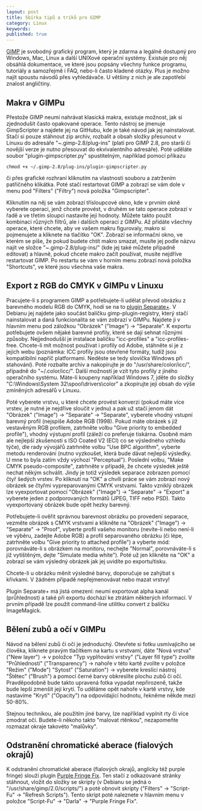 ```yaml
---
layout: post
title: Sbírka tipů a triků pro GIMP
category: Linux
keywords:
published: true
---
```


[GIMP](http://www.gimp.org/) je svobodný grafický program, který je zdarma a legálně dostupný pro Windows, Mac, Linux a další UNIXové operační systémy. Existuje pro něj obsáhlá dokumentace, ve které jsou popsány všechny funkce programu, tutoriály a samozřejmě i FAQ, nebo-li často kladené otázky. Plus je možno najít spoustu návodů přes vyhledávače. U většiny z nich je ale zapotřebí znalost angličtiny.

## Makra v GIMPu

Přestože GIMP neumí nahrávat klasická makra, existuje možnost, jak si zjednodušit často opakované operace. Tento nástroj se jmenuje GimpScripter a najdete jej na GitHubu, kde je také návod jak jej nainstalovat. Stačí si pouze stáhnout zip archiv, rozbalit a obsah složky přesunout v Linuxu do adresáře "~.gimp-2.8/plug-ins" (platí pro GIMP 2.8, pro starší či novější verze je nutno přesouvat do ekvivalentního adresáře). Poté uděláte soubor "plugin-gimpscripter.py" spustitelným, například pomocí příkazu
```
chmod +x ~/.gimp-2.8/plug-ins/plugin-gimpscripter.py
```
či přes grafické rozhraní kliknutím na vlastnosti souboru a zatržením patřičného klikátka. Poté stačí restartovat GIMP a zobrazí se vám dole v menu pod "Filters" ("Filtry") nová položka "Gimpscripter".

Kliknutím na něj se vám zobrazí třísloupcové okno, kde v prvním okně vyberete operaci, jenž chcete provést, v druhém se tato operace zobrazí v řadě a ve třetím sloupci nastavíte její hodnoty. Můžete takto použít kombinaci různých filtrů, ale i dalších operací z GIMPu. Až přidáte všechny operace, které chcete, aby ve vašem makru figurovaly, makro si pojmenujete a kliknete na tlačítko "OK". Zobrazí se informační okno, ve kterém se píše, že pokud budete chtít makro smazat, musíte jej podle názvu najít ve složce "~.gimp-2.8/plug-ins/" (kde jej také můžete případně editovat) a hlavně, pokud chcete makro začít používat, musíte nejdříve restartovat GIMP. Po restartu se vám v horním menu zobrazí nová položka "Shortcuts", ve které jsou všechna vaše makra.

## Export z RGB do CMYK v GIMPu v Linuxu

Pracujete-li s programem GIMP a potřebujete-li udělat převod obrázku z barevného modelu RGB do CMYK, hodí se na to [plugin Separate+](http://cue.yellowmagic.info/softwares/separate-plus/index.html). V Debianu jej najdete jako součást balíčku gimp-plugin-registry, který stačí nainstalovat a daná funkcionalita se vám zobrazí v GIMPu. Najdete ji v hlavním menu pod záložkou "Obrázek" ("Image") -> "Separate". K exportu potřebujete ovšem nějaké barevné profily, které se dají sehnat různými způsoby. Nejjednodušší je instalace balíčku "icc-profiles" a "icc-profiles-free. Chcete-li mít možnost používat i profily od Adobe, stáhněte si je z jejich webu (poznámka: ICC profily jsou otevřené formáty, tudíž jsou kompatibilní napříč platformami. Neděste se tedy slovíčka Windows při stahování). Poté rozbalte archiv a nakopírujte je do "/usr/share/color/icc/", případně do "~/.color/icc/". Další možností je vzít tyto profily z jiného operačního systému. Máte-li koupeny například Windows 7, jděte do složky "C:\Windows\System 32\spool\drivers\color\" a zkopírujte její obsah do výše zmíněných adresářů v Linuxu.

Poté vyberete vrstvu, u které chcete provést konverzi (pokud máte více vrstev, je nutné je nejdříve sloučit v jednu) a pak už stačí jenom dát "Obrázek" ("Image") -> "Separate" -> "Separate", vyberete vhodný vstupní barevný profil (nejspíše Adobe RGB (1998). Pokud máte obrázek s již vestavěným RGB profilem, zatrhněte volbu "Give priority to embedded profile"), vhodný výstupní profil (záleží co preferuje tiskárna. Osobně mám ale nejlepší zkušenosti s ISO Coated V2 (ECI) co se výsledného vzhledu týče), dle rady vývojářů zatrhněte volbu "Use BPC algorithm", vyberte metodu renderování (nutno vyzkoušet, která bude dávat nejlepší výsledky. U mne to byla zatím vždy výchozí "Perceptual"). Poslední volbu, "Make CMYK pseudo-composite", zatrhněte v případě, že chcete výsledek ještě nechat někým schválit. Jindy je totiž výsledek separace zobrazen pomocí čtyř šedých vrstev. Po kliknutí na "OK" a chvíli práce se vám zobrazí nový obrázek se čtyřmi vypreparovanými CMYK vrstvami. Takto vzniklý obrázek lze vyexportovat pomocí "Obrázek" ("Image") -> "Separate" -> "Export" a vyberete jeden z podporovaných formátů (JPEG, TIFF nebo PSD). Takto vyexportovaný obrázek bude opět hezky barevný.

Potřebujete-li ověřit správnou barevnost obrázku po provedení separace, vezměte obrázek s CMYK vrstvami a klikněte na "Obrázek" ("Image") -> "Separate" -> "Proof", vyberte profil vašeho monitoru (nevíte-li nebo není-li ve výběru, zadejte Adobe RGB) a profil separovaného obrázku (či lépe, zatrhněte volbu "Give priority to attached profile") a vyberte mód: porovnáváte-li s obrázkem na monitoru, nechejte "Normal", porovnáváte-li s již vytištěným, dejte "Simulate media white"). Poté už jen klikněte na "OK" a zobrazí se vám výsledný obrázek jak jej uvidíte po exportu/tisku.

Chcete-li u obrázku měnit výsledné barvy, doporučuje se zahýbat s křivkami. V žádném případě nepřejmenovávat nebo mazat vrstvy!

Plugin Separate+ má jistá omezení: neumí exportovat alpha kanál (průhlednost) a také při exportu dochází ke ztrátám některých informací. V prvním případě lze použít command-line utilitku convert z balíčku ImageMagick.
## Bělení zubů a očí v GIMPu

Návod na bělení zubů či očí je jednoduchý. Otevřete si fotku usmívajícího se člověka, kliknete pravým tlačítkem na kartu s vrstvami, dáte "Nová vrstva" ("New layer") -> v položce "Typ vyplňování vrstvy" ("Layer fill type") zvolíte "Průhledností" ("Transparency") -> nahoře v této kartě zvolíte v položce "Režim" ("Mode") "Sytost" ("Saturation") -> vyberete kreslící nástroj "Štětec" ("Brush") a pomocí černé barvy obkreslíte plochu zubů či očí. Pravděpodobně bude takto upravená fotka vypadat nepřirozeně, takže bude lepší zmenšit její krytí. To uděláme opět nahoře v kartě vrstvy, kde nastavíme "Krytí" ("Opacity") na odpovídající hodnotu, řekněme někde mezi 50-80%.

Stejnou technikou, ale použitím jiné barvy, lze například vyplnit rty či více zmodrat oči. Budete-li někoho takto "malovat rtěnkou", nezapomeňte rozmazat okraje takovéto "malůvky".
## Odstranění chromatické aberace (fialových okrajů)

K odstranění chromatické aberace (fialových okrajů, anglicky též purple fringe) slouží plugin [Purple Fringe Fix](http://registry.gimp.org/node/185). Ten stačí z odkazované stránky stáhnout, vložit do složky se skripty (v Debianu se jedná o "/usr/share/gimp/2.0/scripts/") a poté obnovit skripty ("Filters" -> "Script-Fu" -> "Refresh Scripts"). Tento skript poté naleznete v hlavním menu v položce "Script-Fu" -> "Darla" -> "Purple Fringe Fix".
